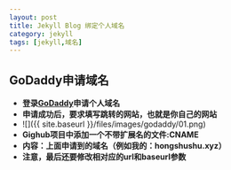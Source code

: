 ```yaml
---
layout: post
title: Jekyll Blog 绑定个人域名
category: jekyll
tags: [jekyll,域名]
---
```


## GoDaddy申请域名  

* __登录[GoDaddy](https://sg.godaddy.com/)申请个人域名__
* __申请成功后，要求填写跳转的网站，也就是你自己的网站__
* ![]({{ site.baseurl }}/files/images/godaddy/01.png)
* __Gighub项目中添加一个不带扩展名的文件:CNAME__
* __内容：上面申请到的域名（例如我的：hongshushu.xyz）__
* __注意，最后还要修改相对应的url和baseurl参数__
